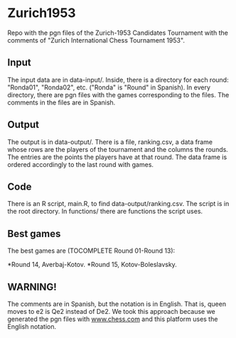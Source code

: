 # Zurich1953

Repo with the pgn files of the Zurich-1953 Candidates Tournament with the comments of "Zurich International Chess Tournament 1953".

## Input

The input data are in data-input/. Inside, there is a directory for each round: "Ronda01", "Ronda02", etc. ("Ronda" is "Round" in Spanish). In every directory, there are pgn files with the games corresponding to the files. The comments in the files are in Spanish.

## Output

The output is in data-output/. There is a file, ranking.csv, a data frame whose rows are the players of the tournament and the columns the rounds. The entries are the points the players have at that round. The data frame is ordered accordingly to the last round with games.

## Code

There is an R script, main.R, to find data-output/ranking.csv. The script is in the root directory. In functions/ there are functions the script uses.

## Best games

The best games are (TOCOMPLETE Round 01-Round 13):

*Round 14, Averbaj-Kotov.
*Round 15, Kotov-Boleslavsky.

## WARNING!

The comments are in Spanish, but the notation is in English. That is, queen moves to e2 is Qe2 instead of De2. We took this approach because we generated the pgn files with www.chess.com and this platform uses the English notation.